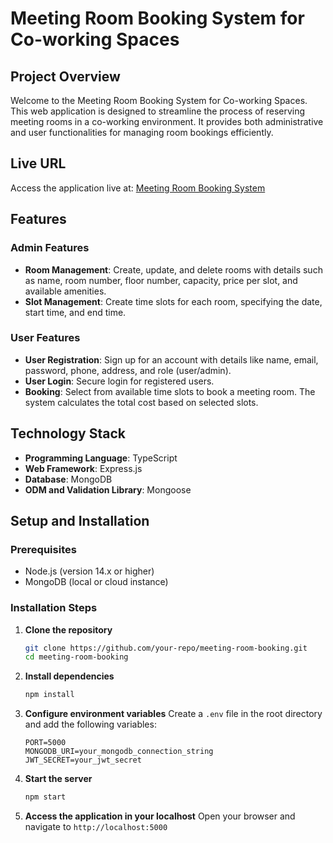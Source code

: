 # Meeting Room Booking System for Co-working Spaces

## Project Overview

Welcome to the Meeting Room Booking System for Co-working Spaces. This web application is designed to streamline the process of reserving meeting rooms in a co-working environment. It provides both administrative and user functionalities for managing room bookings efficiently.

## Live URL

Access the application live at: [Meeting Room Booking System](https://meeting-room-booking-system-liart.vercel.app/)

## Features

### Admin Features
- **Room Management**: Create, update, and delete rooms with details such as name, room number, floor number, capacity, price per slot, and available amenities.
- **Slot Management**: Create time slots for each room, specifying the date, start time, and end time.

### User Features
- **User Registration**: Sign up for an account with details like name, email, password, phone, address, and role (user/admin).
- **User Login**: Secure login for registered users.
- **Booking**: Select from available time slots to book a meeting room. The system calculates the total cost based on selected slots.

## Technology Stack

- **Programming Language**: TypeScript
- **Web Framework**: Express.js
- **Database**: MongoDB
- **ODM and Validation Library**: Mongoose

## Setup and Installation

### Prerequisites
- Node.js (version 14.x or higher)
- MongoDB (local or cloud instance)

### Installation Steps
1. **Clone the repository**
    ```bash
    git clone https://github.com/your-repo/meeting-room-booking.git
    cd meeting-room-booking
    ```
2. **Install dependencies**
    ```bash
    npm install
    ```
3. **Configure environment variables**
    Create a `.env` file in the root directory and add the following variables:
    ```plaintext
    PORT=5000
    MONGODB_URI=your_mongodb_connection_string
    JWT_SECRET=your_jwt_secret
    ```
4. **Start the server**
    ```bash
    npm start
    ```
5. **Access the application in your localhost**
    Open your browser and navigate to `http://localhost:5000`


